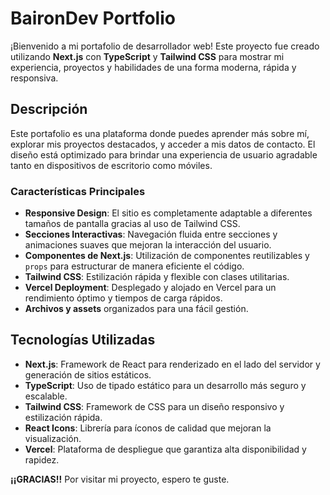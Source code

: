 # BaironDev Portfolio

¡Bienvenido a mi portafolio de desarrollador web! Este proyecto fue creado utilizando **Next.js** con **TypeScript** y **Tailwind CSS** para mostrar mi experiencia, proyectos y habilidades de una forma moderna, rápida y responsiva.

## Descripción

Este portafolio es una plataforma donde puedes aprender más sobre mí, explorar mis proyectos destacados, y acceder a mis datos de contacto. El diseño está optimizado para brindar una experiencia de usuario agradable tanto en dispositivos de escritorio como móviles.

### Características Principales

- **Responsive Design**: El sitio es completamente adaptable a diferentes tamaños de pantalla gracias al uso de Tailwind CSS.
- **Secciones Interactivas**: Navegación fluida entre secciones y animaciones suaves que mejoran la interacción del usuario.
- **Componentes de Next.js**: Utilización de componentes reutilizables y `props` para estructurar de manera eficiente el código.
- **Tailwind CSS**: Estilización rápida y flexible con clases utilitarias.
- **Vercel Deployment**: Desplegado y alojado en Vercel para un rendimiento óptimo y tiempos de carga rápidos.
- **Archivos y assets** organizados para una fácil gestión.

## Tecnologías Utilizadas

- **Next.js**: Framework de React para renderizado en el lado del servidor y generación de sitios estáticos.
- **TypeScript**: Uso de tipado estático para un desarrollo más seguro y escalable.
- **Tailwind CSS**: Framework de CSS para un diseño responsivo y estilización rápida.
- **React Icons**: Librería para íconos de calidad que mejoran la visualización.
- **Vercel**: Plataforma de despliegue que garantiza alta disponibilidad y rapidez.

**¡¡GRACIAS!!** Por visitar mi proyecto, espero te guste.
